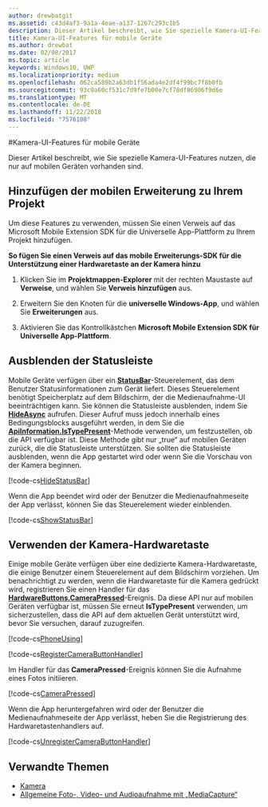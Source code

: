 ```yaml
---
author: drewbatgit
ms.assetid: c43d4af3-9a1a-4eae-a137-1267c293c1b5
description: Dieser Artikel beschreibt, wie Sie spezielle Kamera-UI-Features nutzen, die nur auf mobilen Geräten vorhanden sind.
title: Kamera-UI-Features für mobile Geräte
ms.author: drewbat
ms.date: 02/08/2017
ms.topic: article
keywords: Windows10, UWP
ms.localizationpriority: medium
ms.openlocfilehash: 062ca589b2a63db1f56ada4e2df4f99bc7f8b0fb
ms.sourcegitcommit: 93c0a60cf531c7d9fe7b00e7cf78df86906f9d6e
ms.translationtype: MT
ms.contentlocale: de-DE
ms.lasthandoff: 11/22/2018
ms.locfileid: "7576108"
---
```

#<a name="camera-ui-features-for-mobile-devices"></a>Kamera-UI-Features für mobile Geräte

Dieser Artikel beschreibt, wie Sie spezielle Kamera-UI-Features nutzen, die nur auf mobilen Geräten vorhanden sind. 

## <a name="add-the-mobile-extension-to-your-project"></a>Hinzufügen der mobilen Erweiterung zu Ihrem Projekt 

Um diese Features zu verwenden, müssen Sie einen Verweis auf das Microsoft Mobile Extension SDK für die Universelle App-Plattform zu Ihrem Projekt hinzufügen.

**So fügen Sie einen Verweis auf das mobile Erweiterungs-SDK für die Unterstützung einer Hardwaretaste an der Kamera hinzu**

1.  Klicken Sie im **Projektmappen-Explorer** mit der rechten Maustaste auf **Verweise**, und wählen Sie **Verweis hinzufügen** aus.

2.  Erweitern Sie den Knoten für die **universelle Windows-App**, und wählen Sie **Erweiterungen** aus.

3.  Aktivieren Sie das Kontrollkästchen **Microsoft Mobile Extension SDK für Universelle App-Plattform**.

## <a name="hide-the-status-bar"></a>Ausblenden der Statusleiste

Mobile Geräte verfügen über ein [**StatusBar**](https://msdn.microsoft.com/library/windows/apps/dn633864)-Steuerelement, das dem Benutzer Statusinformationen zum Gerät liefert. Dieses Steuerelement benötigt Speicherplatz auf dem Bildschirm, der die Medienaufnahme-UI beeinträchtigen kann. Sie können die Statusleiste ausblenden, indem Sie [**HideAsync**](https://msdn.microsoft.com/library/windows/apps/dn610339) aufrufen. Dieser Aufruf muss jedoch innerhalb eines Bedingungsblocks ausgeführt werden, in dem Sie die [**ApiInformation.IsTypePresent**](https://msdn.microsoft.com/library/windows/apps/dn949016)-Methode verwenden, um festzustellen, ob die API verfügbar ist. Diese Methode gibt nur „true“ auf mobilen Geräten zurück, die die Statusleiste unterstützen. Sie sollten die Statusleiste ausblenden, wenn die App gestartet wird oder wenn Sie die Vorschau von der Kamera beginnen.

[!code-cs[HideStatusBar](./code/BasicMediaCaptureWin10/cs/MainPage.xaml.cs#SnippetHideStatusBar)]

Wenn die App beendet wird oder der Benutzer die Medienaufnahmeseite der App verlässt, können Sie das Steuerelement wieder einblenden.

[!code-cs[ShowStatusBar](./code/BasicMediaCaptureWin10/cs/MainPage.xaml.cs#SnippetShowStatusBar)]

## <a name="use-the-hardware-camera-button"></a>Verwenden der Kamera-Hardwaretaste

Einige mobile Geräte verfügen über eine dedizierte Kamera-Hardwaretaste, die einige Benutzer einem Steuerelement auf dem Bildschirm vorziehen. Um benachrichtigt zu werden, wenn die Hardwaretaste für die Kamera gedrückt wird, registrieren Sie einen Handler für das [**HardwareButtons.CameraPressed**](https://msdn.microsoft.com/library/windows/apps/dn653805)-Ereignis. Da diese API nur auf mobilen Geräten verfügbar ist, müssen Sie erneut **IsTypePresent** verwenden, um sicherzustellen, dass die API auf dem aktuellen Gerät unterstützt wird, bevor Sie versuchen, darauf zuzugreifen.

[!code-cs[PhoneUsing](./code/BasicMediaCaptureWin10/cs/MainPage.xaml.cs#SnippetPhoneUsing)]

[!code-cs[RegisterCameraButtonHandler](./code/BasicMediaCaptureWin10/cs/MainPage.xaml.cs#SnippetRegisterCameraButtonHandler)]

Im Handler für das **CameraPressed**-Ereignis können Sie die Aufnahme eines Fotos initiieren.

[!code-cs[CameraPressed](./code/BasicMediaCaptureWin10/cs/MainPage.xaml.cs#SnippetCameraPressed)]

Wenn die App heruntergefahren wird oder der Benutzer die Medienaufnahmeseite der App verlässt, heben Sie die Registrierung des Hardwaretastenhandlers auf.

[!code-cs[UnregisterCameraButtonHandler](./code/BasicMediaCaptureWin10/cs/MainPage.xaml.cs#SnippetUnregisterCameraButtonHandler)]

## <a name="related-topics"></a>Verwandte Themen

* [Kamera](camera.md)
* [Allgemeine Foto-, Video- und Audioaufnahme mit „MediaCapture“](basic-photo-video-and-audio-capture-with-MediaCapture.md)





